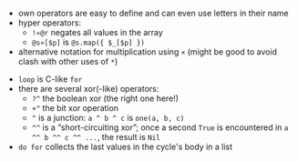 - own operators are easy to define and can even use letters in their name
- hyper operators:
  * `!«@r` negates all values in the array
  * `@s»[$p]` is `@s.map({ $_[$p] })`
- alternative notation for multiplication using `×`
  (might be good to avoid clash with other uses of `*`)
* `loop` is C-like `for`
* there are several xor(-like) operators:
  - `?^` the boolean xor (the right one here!)
  - `+^` the bit xor operation
  * `^` is a junction: `a ^ b ^ c` is `one(a, b, c)`
  * `^^` is a “short-circuiting xor”; once a second `True` is encountered
    in `a ^^ b ^^ c ^^ ...`, the result is `Nil`
* `do for` collects the last values in the cycle's body in a list
